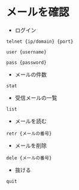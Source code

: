 # メールを確認
- ログイン
```
telnet {ip/domain} {port}

user {username}

pass {password}
```

- メールの件数
```
stat
```

- 受信メールの一覧
```
list
```

- メールを読む
```
retr {メールの番号}
```

- メールを削除
```
dele {メールの番号}
```

- 抜ける
```
quit
```

